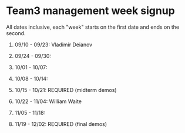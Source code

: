 # Team3 management week signup

All dates inclusive, each "week" starts on the first date and ends on the second.

01. 09/10 - 09/23: Vladimir Deianov

02. 09/24 - 09/30: 

03. 10/01 - 10/07: 

04. 10/08 - 10/14: 

05. 10/15 - 10/21: REQUIRED (midterm demos)

06. 10/22 - 11/04: William Waite

07. 11/05 - 11/18: 

08. 11/19 - 12/02: REQUIRED (final demos)
